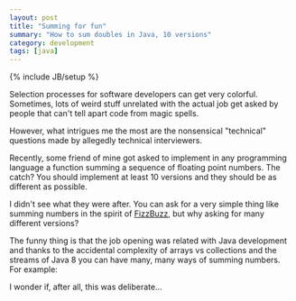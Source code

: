```yaml
---
layout: post
title: "Summing for fun"
summary: "How to sum doubles in Java, 10 versions"
category: development
tags: [java]
---
```

{% include JB/setup %}

Selection processes for software developers can get very
colorful. Sometimes, lots of weird stuff unrelated with the actual job
get asked by people that can't tell apart code from magic spells.

However, what intrigues me the most are the nonsensical "technical"
questions made by allegedly technical interviewers.

Recently, some friend of mine got asked to implement in any
programming language a function summing a sequence of floating point
numbers. The catch? You should implement at least 10 versions and they
should be as different as possible.

I didn't see what they were after. You can ask for a very simple thing
like summing numbers in the spirit of [FizzBuzz][FizzBuzz], but why
asking for many different versions?

[FizzBuzz]: http://blog.codinghorror.com/why-cant-programmers-program/

The funny thing is that the job opening was related with Java
development and thanks to the accidental complexity of arrays vs
collections and the streams of Java 8 you can have many, many ways of
summing numbers. For example:

<script
src="https://gist.github.com/sortega/d5bc1785db97eba14d31.js"></script>

I wonder if, after all, this was deliberate... 
